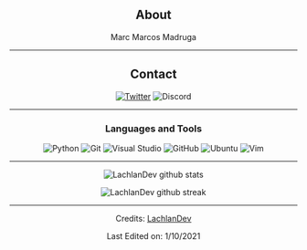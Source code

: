 <div align="center">
  
## About
Marc Marcos Madruga

-------------------

## Contact
<a href="https://twitter.com/marc_marcos_">![Twitter](https://img.shields.io/badge/marc_marcos-%231DA1F2.svg?style=for-the-badge&logo=Twitter&logoColor=white)</a>
<a> ![Discord](https://img.shields.io/badge/Marcequi%231583-%237289DA.svg?style=for-the-badge&logo=discord&logoColor=white) </a>

-------------------

### Languages and Tools  
![Python](https://img.shields.io/badge/python-%2314354C.svg?style=for-the-badge&logo=python&logoColor=white) ![Git](https://img.shields.io/badge/git-%23F05033.svg?style=for-the-badge&logo=git&logoColor=white) ![Visual Studio](https://img.shields.io/badge/VisualStudio-5C2D91.svg?style=for-the-badge&logo=visual-studio&logoColor=white) ![GitHub](https://img.shields.io/badge/github-%23121011.svg?style=for-the-badge&logo=github&logoColor=white) ![Ubuntu](https://img.shields.io/badge/Ubuntu-E95420?style=for-the-badge&logo=ubuntu&logoColor=white) ![Vim](https://img.shields.io/badge/VIM-%2311AB00.svg?style=for-the-badge&logo=vim&logoColor=white)
  
-------------------
  
![LachlanDev github stats](https://github-readme-stats.vercel.app/api?username=marc-marcos&show_icons=true&theme=radical&count_private=true&include_all_commits=true)

![LachlanDev github streak](https://github-readme-streak-stats.herokuapp.com/?user=marc-marcos&theme=radical&include_all_commits=true&count_private=true)

 <div>

-----
Credits: [LachlanDev](https://github.com/LachlanDev)

Last Edited on: 1/10/2021
